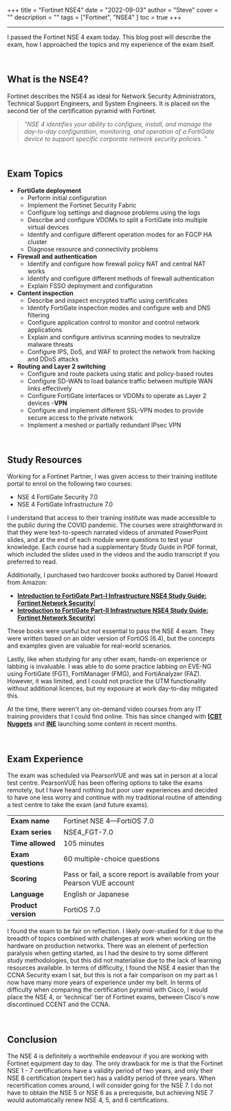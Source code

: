 +++
title = "Fortinet NSE4"
date = "2022-09-03"
author = "Steve"
cover = ""
description = ""
tags = ["Fortinet", "NSE4" ]
toc = true
+++

_________________

I passed the Fortinet NSE 4 exam today. This blog post will describe the exam, how I approached the topics and my experience of the exam itself. 

&nbsp;

## What is the NSE4?

Fortinet describes the NSE4 as ideal for Network Security Administrators, Technical Support Engineers, and System Engineers. It is placed on the second tier of the certification pyramid with Fortinet.

> _"NSE 4 identifies your ability to configure, install, and manage the day-to-day configuration, monitoring, and operation of a FortiGate device to support specific corporate network security policies. "_

&nbsp;

## Exam Topics

- **FortiGate deployment**
	- Perform initial configuration
	- Implement the Fortinet Security Fabric
	- Configure log settings and diagnose problems using the logs
	- Describe and configure VDOMs to split a FortiGate into multiple virtual devices
	- Identify and configure different operation modes for an FGCP HA cluster
	- Diagnose resource and connectivity problems
- **Firewall and authentication**
	- Identify and configure how firewall policy NAT and central NAT works
	- Identify and configure different methods of firewall authentication
	- Explain FSSO deployment and configuration
- **Content inspection**
	- Describe and inspect encrypted traffic using certificates
	- Identify FortiGate inspection modes and configure web and DNS filtering
	- Configure application control to monitor and control network applications
	- Explain and configure antivirus scanning modes to neutralize malware threats
	- Configure IPS, DoS, and WAF to protect the network from hacking and DDoS attacks
- **Routing and Layer 2 switching**
	- Configure and route packets using static and policy-based routes
	- Configure SD-WAN to load balance traffic between multiple WAN links effectively
	- Configure FortiGate interfaces or VDOMs to operate as Layer 2 devices
-**VPN**
	- Configure and implement different SSL-VPN modes to provide secure access to the private network
	- Implement a meshed or partially redundant IPsec VPN

&nbsp;

## Study Resources

Working for a Fortinet Partner, I was given access to their training institute portal to enrol on the following two courses:

- NSE 4 FortiGate Security 7.0
- NSE 4 FortiGate Infrastructure 7.0

I understand that access to their training institute was made accessible to the public during the COVID pandemic. The courses were straightforward in that they were text-to-speech narrated videos of animated PowerPoint slides, and at the end of each module were questions to test your knowledge. Each course had a supplementary Study Guide in PDF format, which included the slides used in the videos and the audio transcript if you preferred to read.

Additionally, I purchased two hardcover books authored by Daniel Howard from Amazon:

- **[Introduction to FortiGate Part-I Infrastructure NSE4 Study Guide: Fortinet Network Security](https://www.amazon.co.uk/gp/product/B08QRKVDPV/ref=dbs_a_def_rwt_hsch_vapi_tu00_p1_i1)**[
- **[Introduction to FortiGate Part-II Infrastructure NSE4 Study Guide: Fortinet Network Security](https://www.amazon.co.uk/gp/product/B08QS549Q7?ref_=dbs_m_mng_rwt_calw_thcv_1&storeType=ebooks)**[

These books were useful but not essential to pass the NSE 4 exam. They were written based on an older version of FortiOS (6.4), but the concepts and examples given are valuable for real-world scenarios. 

Lastly, like when studying for any other exam, hands-on experience or labbing is invaluable. I was able to do some practice labbing on EVE-NG using FortiGate (FGT), FortiManager (FMG), and FortiAnalyzer (FAZ). However, it was limited, and I could not practice the UTM functionality without additional licences, but my exposure at work day-to-day mitigated this.

At the time, there weren't any on-demand video courses from any IT training providers that I could find online. This has since changed with **[[CBT Nuggets](https://www.cbtnuggets.com)** and **[INE](https://ine.com)** launching some content in recent months. 

&nbsp;

## Exam Experience

The exam was scheduled via PearsonVUE and was sat in person at a local test centre. PearsonVUE has been offering options to take the exams remotely, but I have heard nothing but poor user experiences and decided to have one less worry and continue with my traditional routine of attending a test centre to take the exam (and future exams). 

|           |                            |
|-----------|----------------------------|
| **Exam name** | Fortinet NSE 4—FortiOS 7.0 |
| **Exam series** | NSE4_FGT-7.0 |
| **Time allowed** | 105 minutes | 
| **Exam questions** | 60 multiple-choice questions | 
| **Scoring** | Pass or fail, a score report is available from your Pearson VUE account | 
| **Language** | English or Japanese | 
| **Product version** | FortiOS 7.0 | 

I found the exam to be fair on reflection. I likely over-studied for it due to the breadth of topics combined with challenges at work when working on the hardware on production networks. There was an element of perfection paralysis when getting started, as I had the desire to try some different study methodologies, but this did not materialise due to the lack of learning resources available. In terms of difficulty, I found the NSE 4 easier than the CCNA Security exam I sat, but this is not a fair comparison on my part as I now have many more years of experience under my belt. In terms of difficulty when comparing the certification pyramid with Cisco, I would place the NSE 4, or 'technical' tier of Fortinet exams, between Cisco's now discontinued CCENT and the CCNA. 

&nbsp;

## Conclusion

The NSE 4 is definitely a worthwhile endeavour if you are working with Fortinet equipment day to day. The only drawback for me is that the Fortinet NSE 1 - 7 certifications have a validity period of two years, and only their NSE 8 certification (expert tier) has a validity period of three years. When recertification comes around, I will consider going for the NSE 7. I do not have to obtain the NSE 5 or NSE 6 as a prerequisite, but achieving NSE 7 would automatically renew NSE 4, 5, and 6 certifications.